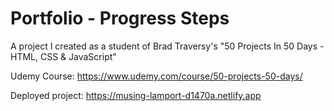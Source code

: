 # Portfolio - Progress Steps
A project I created as a student of Brad Traversy's "50 Projects In 50 Days - HTML, CSS & JavaScript"

Udemy Course: https://www.udemy.com/course/50-projects-50-days/

Deployed project: https://musing-lamport-d1470a.netlify.app
